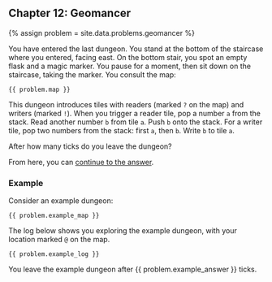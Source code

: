 ## Chapter 12: Geomancer

{% assign problem = site.data.problems.geomancer %}

You have entered the last dungeon. You stand at the bottom of the staircase where you entered, facing east. On the bottom stair, you spot an empty flask and a magic marker. You pause for a moment, then sit down on the staircase, taking the marker. You consult the map:

```
{{ problem.map }}
```

This dungeon introduces tiles with readers (marked `?` on the map) and writers (marked `!`). When you trigger a reader tile, pop a number `a` from the stack. Read another number `b` from tile `a`. Push `b` onto the stack. For a writer tile, pop two numbers from the stack: first `a`, then `b`. Write `b` to tile `a`.

After how many ticks do you leave the dungeon?

From here, you can [continue to the answer](../../answers/chapters/12/geomancer.md).


### Example

Consider an example dungeon:

```
{{ problem.example_map }}
```

The log below shows you exploring the example dungeon, with your location marked `@` on the map.

```
{{ problem.example_log }}
```

You leave the example dungeon after {{ problem.example_answer }} ticks.
